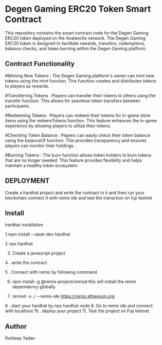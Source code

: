
# Degen Gaming ERC20 Token Smart Contract
This repository contains the smart contract code for the Degen Gaming ERC20 token deployed on the Avalanche network. The Degen Gaming ERC20 token is designed to facilitate rewards, transfers, redemptions, balance checks, and token burning within the Degen Gaming platform.






## Contract Functionality
#Minting New Tokens :
The Degen Gaming platform's owner can mint new tokens using the mint function. This function creates and distributes tokens to players as rewards.

#Transferring Tokens :
Players can transfer their tokens to others using the transfer function. This allows for seamless token transfers between participants.

#Redeeming Tokens :
Players can redeem their tokens for in-game store items using the redeemTokens function. This feature enhances the in-game experience by allowing players to utilize their tokens.

#Checking Token Balance :
Players can easily check their token balance using the balanceOf function. This provides transparency and ensures players can monitor their holdings.

#Burning Tokens :
The burn function allows token holders to burn tokens that are no longer needed. This feature provides flexibility and helps maintain a healthy token ecosystem.

## DEPLOYMENT
Create a hardhat project and write the contract in it and then run your blockchain connect it with remix ide and test the transction on fuji testnet
## Install
hardhat installation

1.npm install --save-dev hardhat

2 npx hardhat 

3. Create a javascript project 

4 . write the contract 

5 . Connect with remix by following command

6. npm install -g @remix-project/remixd
this will install the remix depemdency globally

7. remixd -s ./ --remix-ide https://remix.ethereum.org

8 . start your hardhat by 
   npx hardhat node
9. Go to remix ide and connect with localhost
10 . deploy your project
11. Test the project on Fuji testnet



## Author
Kuldeep Yadav